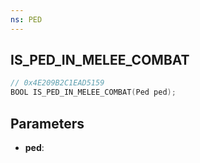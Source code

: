```yaml
---
ns: PED
---
```

## IS_PED_IN_MELEE_COMBAT

```c
// 0x4E209B2C1EAD5159
BOOL IS_PED_IN_MELEE_COMBAT(Ped ped);
```

## Parameters
* **ped**:
